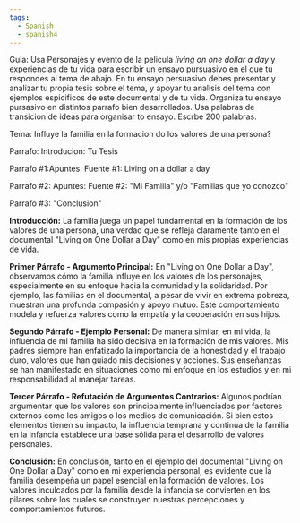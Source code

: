 ```yaml
---
tags:
  - Spanish
  - spanish4
---
```

Guia: Usa Personajes y evento de la pelicula *living on one dollar a day* y experiencias de tu vida para escribir un ensayo pursuasivo en el que tu respondes al tema de abajo. En tu ensayo persuasivo debes presentar y analizar tu propia tesis sobre el tema, y apoyar tu analisis del tema con ejemplos espicificos de este documental y de tu vida. Organiza tu ensayo pursasivo en distintos parrafo bien desarrollados. Usa palabras de transicion de ideas para organisar to ensayo. Escrbe 200 palabras. 
 
Tema: Influye la familia en la formacion do los valores de una persona?

Parrafo: Introducion: Tu Tesis

Parrafo #1:Apuntes: Fuente #1: Living on a dollar a day

Parrafo #2: Apuntes: Fuente #2: "Mi Familia" y/o "Familias que yo conozco"

Parrafo #3: "Conclusion"

**Introducción:** La familia juega un papel fundamental en la formación de los valores de una persona, una verdad que se refleja claramente tanto en el documental "Living on One Dollar a Day" como en mis propias experiencias de vida.

**Primer Párrafo - Argumento Principal:** En "Living on One Dollar a Day", observamos cómo la familia influye en los valores de los personajes, especialmente en su enfoque hacia la comunidad y la solidaridad. Por ejemplo, las familias en el documental, a pesar de vivir en extrema pobreza, muestran una profunda compasión y apoyo mutuo. Este comportamiento modela y refuerza valores como la empatía y la cooperación en sus hijos.

**Segundo Párrafo - Ejemplo Personal:** De manera similar, en mi vida, la influencia de mi familia ha sido decisiva en la formación de mis valores. Mis padres siempre han enfatizado la importancia de la honestidad y el trabajo duro, valores que han guiado mis decisiones y acciones. Sus enseñanzas se han manifestado en situaciones como mi enfoque en los estudios y en mi responsabilidad al manejar tareas.

**Tercer Párrafo - Refutación de Argumentos Contrarios:** Algunos podrían argumentar que los valores son principalmente influenciados por factores externos como los amigos o los medios de comunicación. Si bien estos elementos tienen su impacto, la influencia temprana y continua de la familia en la infancia establece una base sólida para el desarrollo de valores personales.

**Conclusión:** En conclusión, tanto en el ejemplo del documental "Living on One Dollar a Day" como en mi experiencia personal, es evidente que la familia desempeña un papel esencial en la formación de valores. Los valores inculcados por la familia desde la infancia se convierten en los pilares sobre los cuales se construyen nuestras percepciones y comportamientos futuros.




